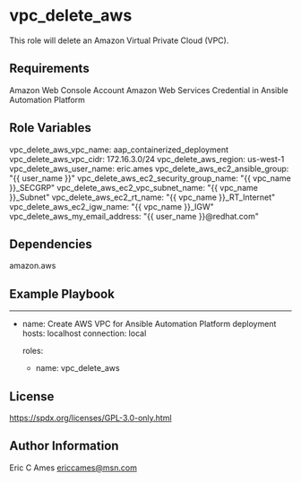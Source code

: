 vpc_delete_aws
=========

This role will delete an Amazon Virtual Private Cloud (VPC).

Requirements
------------

Amazon Web Console Account
Amazon Web Services Credential in Ansible Automation Platform

Role Variables
--------------

vpc_delete_aws_vpc_name: aap_containerized_deployment
vpc_delete_aws_vpc_cidr: 172.16.3.0/24
vpc_delete_aws_region: us-west-1
vpc_delete_aws_user_name: eric.ames
vpc_delete_aws_ec2_ansible_group: "{{ user_name }}"
vpc_delete_aws_ec2_security_group_name: "{{ vpc_name }}_SECGRP"
vpc_delete_aws_ec2_vpc_subnet_name: "{{ vpc_name }}_Subnet"
vpc_delete_aws_ec2_rt_name: "{{ vpc_name }}_RT_Internet"
vpc_delete_aws_ec2_igw_name: "{{ vpc_name }}_IGW"
vpc_delete_aws_my_email_address: "{{ user_name }}@redhat.com"

Dependencies
------------

amazon.aws

Example Playbook
----------------

---
- name: Create AWS VPC for Ansible Automation Platform deployment
  hosts: localhost
  connection: local

  roles:

    - name: vpc_delete_aws

License
-------

https://spdx.org/licenses/GPL-3.0-only.html

Author Information
------------------

Eric C Ames
ericcames@msn.com
